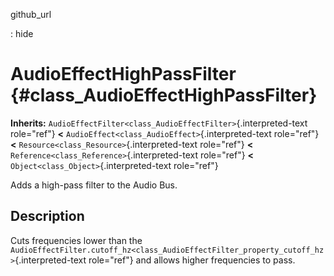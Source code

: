 github\_url

:   hide

AudioEffectHighPassFilter {#class_AudioEffectHighPassFilter}
=========================

**Inherits:**
`AudioEffectFilter<class_AudioEffectFilter>`{.interpreted-text
role="ref"} **\<** `AudioEffect<class_AudioEffect>`{.interpreted-text
role="ref"} **\<** `Resource<class_Resource>`{.interpreted-text
role="ref"} **\<** `Reference<class_Reference>`{.interpreted-text
role="ref"} **\<** `Object<class_Object>`{.interpreted-text role="ref"}

Adds a high-pass filter to the Audio Bus.

Description
-----------

Cuts frequencies lower than the
`AudioEffectFilter.cutoff_hz<class_AudioEffectFilter_property_cutoff_hz>`{.interpreted-text
role="ref"} and allows higher frequencies to pass.
